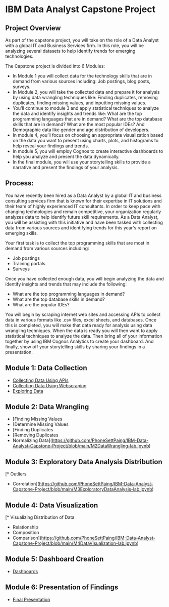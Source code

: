 # IBM Data Analyst Capstone Project

## Project Overview

As part of the capstone project, you will take on the role of a Data Analyst with a global IT and Business Services firm. In this role, you will be analyzing several datasets to help identify trends for emerging technologies. 

The Capstone project is divided into 6 Modules:
* In Module 1 you will collect data for the technology skills that are in demand from various sources including: Job postings, blog posts, surveys.
* In Module 2, you will take the collected data and prepare it for analysis by using data wrangling techniques like: Finding duplicates, removing duplicates, finding missing values, and inputting missing values.
* You’ll continue to module 3 and apply statistical techniques to analyze the data and identify insights and trends like: What are the top programming languages that are in demand? What are the top database skills that are in demand? What are the most popular IDEs? And Demographic data like gender and age distribution of developers.
* In module 4, you’ll focus on choosing an appropriate visualization based on the data you want to present using charts, plots, and histograms to help reveal your findings and trends.
* In module 5, you will employ Cognos to create interactive dashboards to help you analyze and present the data dynamically.
* In the final module, you will use your storytelling skills to provide a narrative and present the findings of your analysis. 

## Process:

You have recently been hired as a Data Analyst by a global IT and business consulting services firm that is known for their expertise in IT solutions and their team of highly experienced IT consultants. In order to keep pace with changing technologies and remain competitive, your organization regularly analyzes data to help identify future skill requirements. 
As a Data Analyst, you will be assisting with this initiative and have been tasked with collecting data from various sources and identifying trends for this year's report on emerging skills. 

Your first task is to collect the top programming skills that are most in demand from various sources including:
* Job postings
* Training portals
* Surveys

Once you have collected enough data, you will begin analyzing the data and identify insights and trends that may include the following:
* What are the top programming languages in demand?
* What are the top database skills in demand?
* What are the popular IDEs?

You will begin by scraping internet web sites and accessing APIs to collect data in various formats like .csv files, excel sheets, and databases. Once this is completed, you will make that data ready for analysis using data wrangling techniques. When the data is ready you will then want to apply statistical techniques to analyze the data. Then bring all of your information together by using IBM Cognos Analytics to create your dashboard. And finally, show off your storytelling skills by sharing your findings in a presentation.

## Module 1: Data Collection
* [Collecting Data Using APIs](https://github.com/PhoneSettPaing/IBM-Data-Analyst-Capstone-Project/blob/main/Collecting%20Data%20Using%20APIs.ipynb)
* [Collecting Data Using Webscraping](https://github.com/PhoneSettPaing/IBM-Data-Analyst-Capstone-Project/blob/main/Web-Scraping-Lab.ipynb)
* [Exploring Data](https://github.com/PhoneSettPaing/IBM-Data-Analyst-Capstone-Project/blob/main/M1ExploreDataSet-lab.ipynb)

## Module 2: Data Wrangling
* [Finding Missing Values
* [Determine Missing Values
* [Finding Duplicates
* [Removing Duplicates
* Normalizing Data](https://github.com/PhoneSettPaing/IBM-Data-Analyst-Capstone-Project/blob/main/M2DataWrangling-lab.ipynb)

## Module 3: Exploratory Data Analysis Distribution
[* Outliers
* Correlation](https://github.com/PhoneSettPaing/IBM-Data-Analyst-Capstone-Project/blob/main/M3ExploratoryDataAnalysis-lab.ipynb)

## Module 4: Data Visualization
[* Visualizing Distribution of Data
* Relationship
* Composition
* Comparison](https://github.com/PhoneSettPaing/IBM-Data-Analyst-Capstone-Project/blob/main/M4DataVisualization-lab.ipynb)

## Module 5: Dashboard Creation
* [Dashboards](https://github.com/PhoneSettPaing/IBM-Data-Analyst-Capstone-Project/tree/main/Dashboard)

## Module 6: Presentation of Findings
* [Final Presentation](https://github.com/PhoneSettPaing/IBM-Data-Analyst-Capstone-Project/blob/main/Analysis%20of%202019%20Stack%20Overflow%20Developer%20Survey.pdf)

